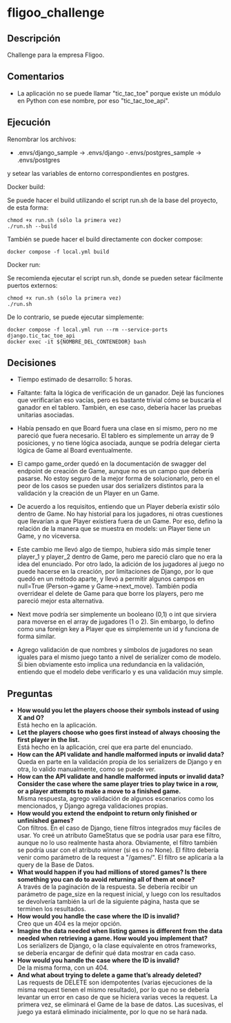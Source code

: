 # fligoo_challenge

## Descripción

Challenge para la empresa Fligoo.
 
## Comentarios

* La aplicación no se puede llamar "tic_tac_toe" porque existe un módulo en Python con ese nombre, por eso "tic_tac_toe_api".


## Ejecución

Renombrar los archivos:

- .envs/django_sample -> .envs/django 
-.envs/postgres_sample -> .envs/postgres

y setear las variables de entorno correspondientes en postgres.

Docker build:

Se puede hacer el build utilizando el script run.sh de la base del proyecto, de esta forma:

```
chmod +x run.sh (sólo la primera vez)
./run.sh --build
```

También se puede hacer el build directamente con docker compose:

```
docker compose -f local.yml build
```

Docker run:

Se recomienda ejecutar el script run.sh, donde se pueden setear fácilmente puertos externos:

```
chmod +x run.sh (sólo la primera vez)
./run.sh
```

De lo contrario, se puede ejecutar simplemente:

```
docker compose -f local.yml run --rm --service-ports django.tic_tac_toe_api
docker exec -it ${NOMBRE_DEL_CONTENEDOR} bash
```


## Decisiones

* Tiempo estimado de desarrollo: 5 horas.

* Faltante: falta la lógica de verificación de un ganador. Dejé las funciones que verificarían eso vacías, pero es bastante trivial cómo se buscaría el ganador en el tablero. También, en ese caso, debería hacer las pruebas unitarias asociadas.

* Había pensado en que Board fuera una clase en sí mismo, pero no me pareció que fuera necesario. El tablero es simplemente un array de 9 posiciones, y no tiene lógica asociada, aunque se podría delegar cierta lógica de Game al Board eventualmente.

* El campo game_order quedó en la documentación de swagger del endpoint de creación de Game, aunque no es un campo que debería pasarse. No estoy seguro de la mejor forma de solucionarlo, pero en el peor de los casos se pueden usar dos serializers distintos para la validación y la creación de un Player en un Game.

* De acuerdo a los requisitos, entiendo que un Player debería existir sólo dentro de Game. No hay historial para los jugadores, ni otras cuestiones que llevarían a que Player existiera fuera de un Game. Por eso, defino la relación de la manera que se muestra en models: un Player tiene un Game, y no viceversa.

* Este cambio me llevó algo de tiempo, hubiera sido más simple tener player_1 y player_2 dentro de Game, pero me pareció claro que no era la idea del enunciado. Por otro lado, la adición de los jugadores al juego no puede hacerse en la creación, por limitaciones de Django, por lo que quedó en un método aparte, y llevó a permitir algunos campos en null=True (Person->game y Game->next_move). También podía overridear el delete de Game para que borre los players, pero me pareció mejor esta alternativa.

* Next move podría ser simplemente un booleano (0,1) o int que sirviera para moverse en el array de jugadores (1 o 2). Sin embargo, lo defino como una foreign key a Player que es simplemente un id y funciona de forma similar.

* Agrego validación de que nombres y símbolos de jugadores no sean iguales para el mismo juego tanto a nivel de serializer como de modelo. Si bien obviamente esto implica una redundancia en la validación, entiendo que el modelo debe verificarlo y es una validación muy simple.
 

 ## Preguntas

* **How would you let the players choose their symbols instead of using X and O?**\
Está hecho en la aplicación.
* **Let the players choose who goes first instead of always choosing the first player in the list.**\
Está hecho en la aplicación, creí que era parte del enunciado.
* **How can the API validate and handle malformed inputs or invalid data?**\
Queda en parte en la validación propia de los serializers de Django y en otra, lo valido manualmente, como se puede ver.
* **How can the API validate and handle malformed inputs or invalid data? Consider the case where the same player tries to play twice in a row, or a player attempts to make a move to a finished game.**\
Misma respuesta, agrego validación de algunos escenarios como los mencionados, y Django agrega validaciones propias.
* **How would you extend the endpoint to return only finished or unfinished games?**\
Con filtros. En el caso de Django, tiene filtros integrados muy fáciles de usar. Yo creé un atributo GameStatus que se podría usar para ese filtro, aunque no lo uso realmente hasta ahora. Obviamente, el filtro también se podría usar con el atributo winner (si es o no None). El filtro debería venir como parámetro de la request a "/games/". El filtro se aplicaría a la query de la Base de Datos.
* **What would happen if you had millions of stored games? Is there something you can do to avoid returning all of them at once?**\
A través de la paginación de la respuesta. Se debería recibir un parámetro de page_size en la request inicial, y luego con los resultados se devolvería también la url de la siguiente página, hasta que se terminen los resultados. 
 * **How would you handle the case where the ID is invalid?**\
Creo que un 404 es la mejor opción.
* **Imagine the data needed when listing games is different from the data needed when retrieving a game. How would you implement that?**\
Los serializers de Django, o la clase equivalente en otros frameworks, se debería encargar de definir qué data mostrar en cada caso.
* **How would you handle the case where the ID is invalid?**\
De la misma forma, con un 404.
* **And what about trying to delete a game that’s already deleted?**\
Las requests de DELETE son idempotentes (varias ejecuciones de la misma request tienen el mismo resultado), por lo que no se debería levantar un error en caso de que se hiciera varias veces la request. La primera vez, se eliminará el Game de la base de datos. Las sucesivas, el juego ya estará eliminado inicialmente, por lo que no se hará nada.


 